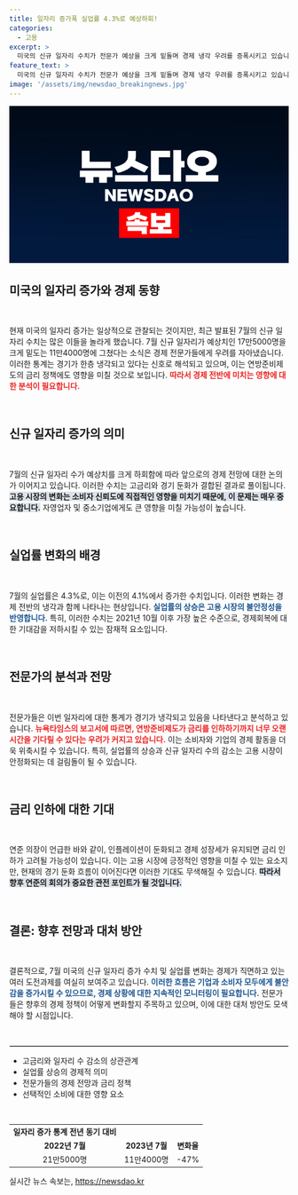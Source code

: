 ```yaml
---
title: 일자리 증가폭 실업률 4.3%로 예상하회!
categories:
  - 고용
excerpt: >
  미국의 신규 일자리 수치가 전문가 예상을 크게 밑돌며 경제 냉각 우려를 증폭시키고 있습니다. 7월 일자리 증가폭은 11만4000명, 실업률은 4.3%로 2021년 이후 최고치를 기록했습니다.
feature_text: >
  미국의 신규 일자리 수치가 전문가 예상을 크게 밑돌며 경제 냉각 우려를 증폭시키고 있습니다. 7월 일자리 증가폭은 11만4000명, 실업률은 4.3%로 2021년 이후 최고치를 기록했습니다.
image: '/assets/img/newsdao_breakingnews.jpg'
---
```


<p><img src="/assets/img/newsdao_breakingnews.jpg" alt="flaretime 속보" /></p>

<h2 data-ke-size="size26">미국의 일자리 증가와 경제 동향</h2>

<p data-ke-size="size16">&nbsp;</p>

<p>현재 미국의 일자리 증가는 일상적으로 관찰되는 것이지만, 최근 발표된 7월의 신규 일자리 수치는 많은 이들을 놀라게 했습니다. 7월 신규 일자리가 예상치인 17만5000명을 크게 밑도는 11만4000명에 그쳤다는 소식은 경제 전문가들에게 우려를 자아냈습니다. 이러한 통계는 경기가 한층 냉각되고 있다는 신호로 해석되고 있으며, 이는 연방준비제도의 금리 정책에도 영향을 미칠 것으로 보입니다. <b><span style="color: #ee2323;">따라서 경제 전반에 미치는 영향에 대한 분석이 필요합니다.</span></b></p>

<p data-ke-size="size16">&nbsp;</p>

<h2 data-ke-size="size26">신규 일자리 증가의 의미</h2>

<p data-ke-size="size16">&nbsp;</p>

<p>7월의 신규 일자리 수가 예상치를 크게 하회함에 따라 앞으로의 경제 전망에 대한 논의가 이어지고 있습니다. 이러한 수치는 고금리와 경기 둔화가 결합된 결과로 풀이됩니다. <b><span style="background-color: #21538527;">고용 시장의 변화는 소비자 신뢰도에 직접적인 영향을 미치기 때문에, 이 문제는 매우 중요합니다.</span></b> 자영업자 및 중소기업에게도 큰 영향을 미칠 가능성이 높습니다.</p>

<p data-ke-size="size16">&nbsp;</p>

<h2 data-ke-size="size26">실업률 변화의 배경</h2>

<p data-ke-size="size16">&nbsp;</p>

<p>7월의 실업률은 4.3%로, 이는 이전의 4.1%에서 증가한 수치입니다. 이러한 변화는 경제 전반의 냉각과 함께 나타나는 현상입니다. <b><span style="color: #1a5490;">실업률의 상승은 고용 시장의 불안정성을 반영합니다.</span></b> 특히, 이러한 수치는 2021년 10월 이후 가장 높은 수준으로, 경제회복에 대한 기대감을 저하시킬 수 있는 잠재적 요소입니다.</p>

<p data-ke-size="size16">&nbsp;</p>

<h2 data-ke-size="size26">전문가의 분석과 전망</h2>

<p data-ke-size="size16">&nbsp;</p>

<p>전문가들은 이번 일자리에 대한 통계가 경기가 냉각되고 있음을 나타낸다고 분석하고 있습니다. <b><span style="color: #ee2323;">뉴욕타임스의 보고서에 따르면, 연방준비제도가 금리를 인하하기까지 너무 오랜 시간을 기다릴 수 있다는 우려가 커지고 있습니다.</span></b> 이는 소비자와 기업의 경제 활동을 더욱 위축시킬 수 있습니다. 특히, 실업률의 상승과 신규 일자리 수의 감소는 고용 시장이 안정화되는 데 걸림돌이 될 수 있습니다.</p>

<p data-ke-size="size16">&nbsp;</p>

<h2 data-ke-size="size26">금리 인하에 대한 기대</h2>

<p data-ke-size="size16">&nbsp;</p>

<p>연준 의장이 언급한 바와 같이, 인플레이션이 둔화되고 경제 성장세가 유지되면 금리 인하가 고려될 가능성이 있습니다. 이는 고용 시장에 긍정적인 영향을 미칠 수 있는 요소지만, 현재의 경기 둔화 흐름이 이어진다면 이러한 기대도 무색해질 수 있습니다. <b><span style="background-color: #21538527;">따라서 향후 연준의 회의가 중요한 관전 포인트가 될 것입니다.</span></b></p>

<p data-ke-size="size16">&nbsp;</p>

<h2 data-ke-size="size26">결론: 향후 전망과 대처 방안</h2>

<p data-ke-size="size16">&nbsp;</p>

<p>결론적으로, 7월 미국의 신규 일자리 증가 수치 및 실업률 변화는 경제가 직면하고 있는 여러 도전과제를 여실히 보여주고 있습니다. <b><span style="color: #1a5490;">이러한 흐름은 기업과 소비자 모두에게 불안감을 증가시킬 수 있으므로, 경제 상황에 대한 지속적인 모니터링이 필요합니다.</span></b> 전문가들은 향후의 경제 정책이 어떻게 변화할지 주목하고 있으며, 이에 대한 대처 방안도 모색해야 할 시점입니다. </p>

<p data-ke-size="size16">&nbsp;</p>

<hr style="border: 1px solid #cccccc;"/>

<ul>
    <li>고금리와 일자리 수 감소의 상관관계</li>
    <li>실업률 상승의 경제적 의미</li>
    <li>전문가들의 경제 전망과 금리 정책</li>
    <li>선택적인 소비에 대한 영향 요소</li>
</ul>

<p data-ke-size="size16">&nbsp;</p>

<table style="width: 100%;">
    <tr>
        <td style="text-align: center; height: 17px;"><b>일자리 증가 통계 전년 동기 대비</b></td>
    </tr>
    <tr>
        <td style="text-align: center; height: 17px;"><b>2022년 7월</b></td>
        <td style="text-align: center; height: 17px;"><b>2023년 7월</b></td>
        <td style="text-align: center; height: 17px;"><b>변화율</b></td>
    </tr>
    <tr>
        <td style="text-align: center; height: 17px;">21만5000명</td>
        <td style="text-align: center; height: 17px;">11만4000명</td>
        <td style="text-align: center; height: 17px;">-47%</td>
    </tr>
</table>
실시간 뉴스 속보는, <a href="https://newsdao.kr" rel="dofollow">https://newsdao.kr</a>


